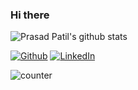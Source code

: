### Hi there 
![Prasad Patil's github stats](https://github-readme-stats.vercel.app/api?username=prasadvpatil&show_icons=true&hide_border=true)


<p><a href="https://github.com/prasadvpatil" target="_blank"><img alt="Github" src="https://img.shields.io/badge/GitHub-%2312100E.svg?&style=for-the-badge&logo=Github&logoColor=white" /></a> <a href="https:www.linkedin.com/in/prasadvpatil" target="_blank"><img alt="LinkedIn" src="https://img.shields.io/badge/linkedin-%230077B5.svg?&style=for-the-badge&logo=linkedin&logoColor=white" /></a> 
</p>


<p><img src="https://komarev.com/ghpvc/?username=prasadvpatil" alt="counter" /></p>
